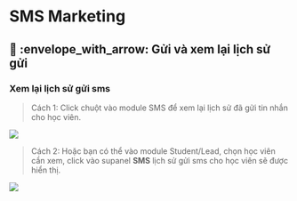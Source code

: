 # SMS Marketing

## :wave: :envelope\_with\_arrow: Gửi và xem lại lịch sử gửi

###

###

### Xem lại lịch sử gửi sms

> Cách 1: Click chuột vào module SMS để xem lại lịch sử đã gửi tin nhắn cho học viên.

![](../../.gitbook/assets/xémms1.png)

> Cách 2:&#x20;> &#x20;Hoặc bạn có thể vào module Student/Lead, chọn học viên cần xem, click vào supanel **SMS** lịch sử gửi sms cho học viên sẽ được hiển thị.

![](../../.gitbook/assets/xémms2.png)

